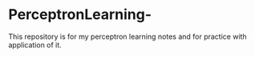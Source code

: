 # PerceptronLearning-

This repository is for my perceptron learning notes and for practice with application of it.

